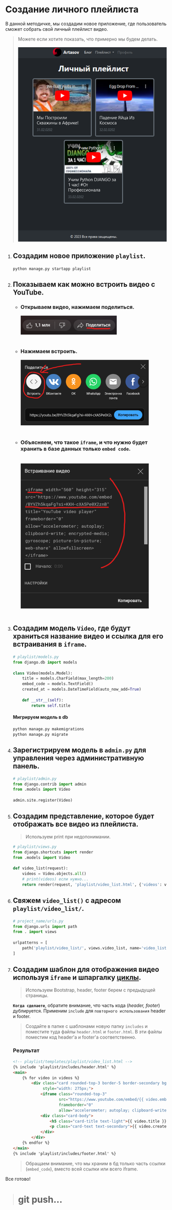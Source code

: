 # Создание личного плейлиста

В данной методичке, мы создадим новое приложение, где пользователь сможет собрать свой личный плейлист видео.
>Можете если хотите показать, что примерно мы будем делать.<br><br>
![result.png](imgs/result.png)


1. ## Cоздадим новое приложение `playlist`.

   `python manage.py startapp playlist`
2. ## Показываем как можно встроить видео с YouTube.
   - ### Открываем видео, нажимаем поделиться.<br>
      ![result.png](imgs/resend.png) <br><br>

   - ### Нажимаем встроить.<br>
      ![result.png](imgs/insert.png)<br><br>

   - ### Объясняем, что такое `iframe`, и что нужно будет хранить в базе данных только `embed code`.<br><br>
      ![result.png](imgs/iframe.png) <br><br>










3. ## Создадим модель `Video`, где будут храниться название видео и ссылка для его встраивания в `iframe`.
   ```python
   # playlist/models.py
   from django.db import models
   
   class Video(models.Model):
       title = models.CharField(max_length=200)
       embed_code = models.TextField()
       created_at = models.DateTimeField(auto_now_add=True)
   
       def __str__(self):
           return self.title
   ```
   #### Мигрируем модель в db
   `python manage.py makemigrations`<br>
   `python manage.py migrate`

5. ## Зарегистрируем модель в `admin.py` для управления через административную панель.
   ```python
   # playlist/admin.py
   from django.contrib import admin
   from .models import Video
   
   admin.site.register(Video)
   ```
6. ## Создадим представление, которое будет отображать все видео из плейлиста.
   > Используем print при недопонимании.
   ```python
   # playlist/views.py
   from django.shortcuts import render
   from .models import Video
   
   def video_list(request):
       videos = Video.objects.all()
       # print(videos) если нужно...
       return render(request, 'playlist/video_list.html', {'videos': videos})
   ```
7. ## Свяжем `video_list()` с адресом `playlist/video_list/`.
   ```python
   # project_name/urls.py
   from django.urls import path
   from . import views
   
   urlpatterns = [
       path('playlist/video_list/', views.video_list, name='video_list'),
   ]
   ```

   
   
8. ## Создадим шаблон для отображения видео используя `iframe` и шпаргалку [циклы](https://github.com/Artasov/itcompot-methods/blob/main/django-base.md#%D0%B8%D1%81%D0%BF%D0%BE%D0%BB%D1%8C%D0%B7%D0%BE%D0%B2%D0%B0%D0%BD%D0%B8%D0%B5-%D1%86%D0%B8%D0%BA%D0%BB%D0%BE%D0%B2-%D0%B8-%D1%83%D1%81%D0%BB%D0%BE%D0%B2%D0%B8%D0%B9-%D0%B2-%D1%88%D0%B0%D0%B1%D0%BB%D0%BE%D0%BD%D0%B5).  
   >Используем Bootstrap, header, footer берем с предыдущей страницы. 

   **`Когда сделаете`**, обратите внимание, что часть кода (*header, footer*) дублируется. 
   Применим `include` для `повторного использования` header и footer.
      > Создайте в папке с шаблонами новую папку `includes` 
      и поместите туда файлы `header.html` и `footer.html`. 
      В эти файлы поместим код header'а и footer'а соответственно.
      ### Результат
      ```html
      <!-- playlist/templates/playlist/video_list.html -->
      {% include 'playlist/includes/header.html' %}
      <main>
          {% for video in videos %}
              <div class="card rounded-top-3 border-5 border-secondary bg-dark" 
                   style="width: 275px;">
                  <iframe class="rounded-top-3"
                          src="https://www.youtube.com/embed/{{ video.embed_code }}" 
                          frameborder="0" 
                          allow="accelerometer; autoplay; clipboard-write; encrypted-media; gyroscope; picture-in-picture; web-share" allowfullscreen></iframe>
                  <div class="card-body">
                      <h5 class="card-title text-light">{{ video.title }}</h5>
                      <p class="card-text text-secondary">{{ video.created_at }}</p>
                  </div>
              </div>
          {% endfor %}
      </main>
      {% include 'playlist/includes/footer.html' %}
      ```
      > Обращаем внимание, что мы храним в бд только часть ссылки (`embed_code`), 
      > вместо всей ссылки или всего iframe.


Все готово!

># git push...